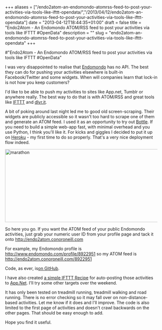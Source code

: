 +++
aliases = ["/endo2atom-an-endomondo-atomrss-feed-to-post-your-activities-via-tools-like-ifttt-opendata/","/2013/04/12/endo2atom-an-endomondo-atomrss-feed-to-post-your-activities-via-tools-like-ifttt-opendata"]
date = "2013-04-12T18:44:35+01:00"
draft = false
title = "Endo2Atom - An Endomondo ATOM/RSS feed to post your activities via tools like IFTTT #OpenData"
description = ""
slug = "endo2atom-an-endomondo-atomrss-feed-to-post-your-activities-via-tools-like-ifttt-opendata"
+++

#"Endo2Atom - An Endomondo ATOM/RSS feed to post your activities via tools like IFTTT #OpenData"

I was very disappointed to realise that <a href="http://www.endomondo.com/">Endomondo</a> has no API. The best they can do for pushing your activities elsewhere is built-in Facebook/Twitter and some widgets. When will companies learn that lock-in is not how you keep customers?

I'd like to be able to push my activities to sites like App.net, Tumblr or anywhere really. The best way to do that is with ATOM/RSS and great tools like <a href="http://ifttt.com">IFTTT</a> and <a href="http://dlvr.it">dlvr.it</a>.

A bit of poking around last night led me to good old screen-scraping. Their widgets are publicly accessible so it wasn't too hard to scrape one of them and generate an ATOM feed. I used it as an opportunity to try out <a href="http://bottlepy.org/docs/dev/">Bottle</a>. If you need to build a simple web-app fast, with minimal overhead and you use Python, I think you'll like it. For kicks and giggles I decided to put it up on <a href="https://www.heroku.com/">Heroku</a> - my first time to do so properly. That's a very nice deployment flow indeed.

<a href="https://s3-eu-west-1.amazonaws.com/conoroneill.net/wp-content/uploads/2013/04/marathon.jpg"><img class="aligncenter size-large wp-image-979" alt="marathon" src="https://s3-eu-west-1.amazonaws.com/conoroneill.net/wp-content/uploads/2013/04/marathon-1024x423.jpg" width="584" height="241" /></a>

So here you go. If you want the ATOM feed of your public Endomondo activities, just grab your numeric user ID from your profile page and tack it onto <a href="http://endo2atom.conoroneill.com">http://endo2atom.conoroneill.com</a>

For example, my Endomondo profile is <a href="http://www.endomondo.com/profile/8922951">http://www.endomondo.com/profile/8922951</a> so my ATOM feed is <a href="http://endo2atom.conoroneill.com/8922951">http://endo2atom.conoroneill.com/8922951</a>

Code, as ever, is<a href="https://github.com/conoro/endo2atom">on GitHub</a>.

I have also created <a href="https://ifttt.com/recipes/89309">a simple IFTTT Recipe</a> for auto-posting those activities to <a href="https://alpha.app.net/conor">App.Net</a>. I'll try some other targets over the weekend.

It has only been tested on treadmill running, treadmill walking and road running. There is no error checking so it may fall over on non-distance-based activities. Let me know if it does and I'll improve. The code is also limited to the first page of activities and doesn't crawl backwards on the other pages. That should be easy enough to add.

Hope you find it useful.